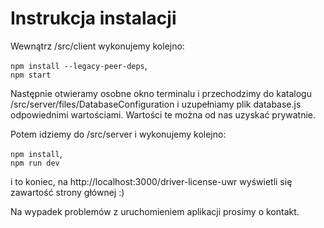 # Instrukcja instalacji

Wewnątrz /src/client wykonujemy kolejno:

`npm install --legacy-peer-deps`, <br/>
`npm start`<br/>

Następnie otwieramy osobne okno terminalu i przechodzimy do katalogu /src/server/files/DatabaseConfiguration i uzupełniamy plik database.js odpowiednimi wartościami. Wartości te można od nas uzyskać prywatnie.

Potem idziemy do /src/server i wykonujemy kolejno:

`npm install`, <br/>
`npm run dev`

i to koniec, na http://localhost:3000/driver-license-uwr wyświetli się zawartość strony głównej :)

Na wypadek problemów z uruchomieniem aplikacji prosimy o kontakt.
